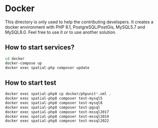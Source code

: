 Docker
======

This directory is only used to help the contributing developers. It creates a docker environment with PHP 8.1, 
PostgreSQL/PostGis, MySQL5.7 and MySQL8.0. Feel free to use it or to use another solution.

How to start services?
----------------------
```bash
cd docker
docker-compose up
docker exec spatial-php composer update
```

How to start test
-----------------
```bash
docker exec spatial-php8 cp docker/phpunit*.xml . 
docker exec spatial-php8 composer test-mysql5
docker exec spatial-php8 composer test-mysql8
docker exec spatial-php8 composer test-pgsql
docker exec spatial-php8 composer test-mssql2017
docker exec spatial-php8 composer test-mssql2019
docker exec spatial-php8 composer test-mssql2022
